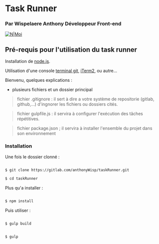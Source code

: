 
# Task Runner

### Par Wispelaere Anthony Développeur Front-end

[![N|Moi](https://image.noelshack.com/fichiers/2018/32/5/1533906178-bitmoji-20180810030135.png)](https://wispelaere.fr/)

## Pré-requis pour l'utilisation du task runner

Installation de [node.js](https://nodejs.org/en/download/).

Utilisation d'une console [terminal git](https://gitforwindows.org/), [iTerm2](https://www.iterm2.com/), ou autre...

Bienvenu, quelques explications :

- plusieurs fichiers et un dossier principal

> fichier .gitignore : il sert à dire a votre système de repositorie (gitlab, github,...) d'ingnorer les fichiers ou dossiers cités.

> fichier gulpfile.js : il servira à configurer l'exécution des tâches répétitives.

> fichier package.json ; il servira à installer l'ensemble du projet dans son environnement
  
### Installation

Une fois le dossier clonné :

```sh

$ git clone https://gitlab.com/anthonyWisp/taskRunner.git

$ cd taskRunner

```

Plus qu'a installer :

```sh

$ npm install

```

Puis utiliser :

```sh

$ gulp build

```

```sh

$ gulp

```
